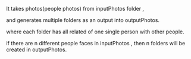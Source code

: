 It takes photos(people photos) from inputPhotos folder ,

and generates multiple folders as an output into outputPhotos.

where each folder has all related of one single person with other people.

if there are n different people faces in inputPhotos , then n folders will be created in outputPhotos.
